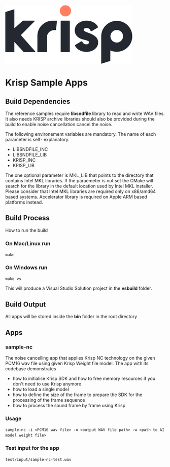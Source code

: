 ![Krisp Logo](Krisp.png)

# Krisp Sample Apps

## Build Dependencies
The reference samples require **libsndfile** library to read and write WAV files. It also needs KRISP archive libraries should also be provided during the build to enable noise cancellation.cancel the noise.

The following environement variables are mandatory. The name of each parameter is self- explanatory.
* LIBSNDFILE_INC
* LIBSNDFILE_LIB
* KRISP_INC
* KRISP_LIB

The one optional parameter is MKL_LIB that points to the directory that contains Intel MKL libraries.  If the paraemeter is not set the CMake will search for the library in the default location used by Intel MKL installer. Please consider that Intel MKL libraries are required only on x86/amd64 based systems. Accelerator library is required on Apple ARM based platforms instead.

## Build Process

How to run the build

### On Mac/Linux run
```make```

### On Windows run
```make vs```

This will produce a Visual Studio Solution project in the **vsbuild** folder.

## Build Output
All apps will be stored inside the **bin** folder in the root directory

## Apps
### sample-nc  
The noise cancelling app that applies Krisp NC technology on the given PCM16 wav file using given Krisp Weight file model. The app with its codebase demonstrates 
* how to initialise Krisp SDK and how to free memory resources if you don't need to use Krisp anymore 
* how to load a single model
* how to define the size of the frame to prepare the SDK for the processing of the frame sequence
* how to process the sound frame by frame using Krisp

### Usage
```sample-nc -i <PCM16 wav file> -o <output WAV file path> -w <path to AI model weight file>```

### Test input for the app
```test/input/sample-nc-test.wav```


